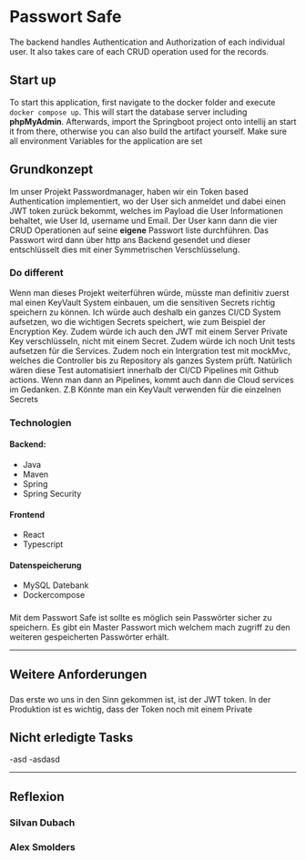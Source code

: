 # Passwort Safe

The backend handles Authentication and Authorization of each individual user. It also takes care of each CRUD operation used for the records.

## **Start up**
To start this application, first navigate to the docker folder and execute ```docker compose up```. This will start the database server including **phpMyAdmin**. Afterwards, import the Springboot project onto intellij an start it from there, otherwise you can also build the artifact yourself. Make sure all environment Variables for the application are set

## **Grundkonzept**
Im unser Projekt Passwordmanager, haben wir ein Token based Authentication implementiert, wo der User sich anmeldet und dabei einen JWT token zurück bekommt, welches im Payload die User Informationen behaltet, wie User Id, username und Email. Der User kann dann die vier CRUD Operationen auf seine **eigene** Passwort liste durchführen. Das Passwort wird dann über http ans Backend gesendet und dieser entschlüsselt dies mit einer Symmetrischen Verschlüsselung.

### Do different
Wenn man dieses Projekt weiterführen würde, müsste man definitiv zuerst mal einen KeyVault System einbauen, um die sensitiven Secrets richtig speichern zu können. Ich würde auch deshalb ein ganzes CI/CD System aufsetzen, wo die wichtigen Secrets speichert, wie zum Beispiel der Encryption Key. Zudem würde ich auch den JWT mit einem Server Private Key verschlüsseln, nicht mit einem Secret. Zudem würde ich noch Unit tests aufsetzen für die Services. Zudem noch ein Intergration test mit mockMvc, welches die Controller bis zu Repository als ganzes System prüft. Natürlich wären diese Test automatisiert innerhalb der CI/CD Pipelines mit Github actions. Wenn man dann an Pipelines, kommt auch dann die Cloud services im Gedanken. Z.B Könnte man ein KeyVault verwenden für die einzelnen Secrets
### Technologien

#### Backend:
- Java
- Maven
- Spring
- Spring Security

#### Frontend
- React
- Typescript

#### Datenspeicherung
- MySQL Datebank
- Dockercompose

###
Mit dem Passwort Safe ist sollte es möglich sein Passwörter sicher zu speichern. Es gibt ein Master Passwort mich welchem mach zugriff zu den weiteren gespeicherten Passwörter erhält.

---

## **Weitere Anforderungen**

###
Das erste wo uns in den Sinn gekommen ist, ist der JWT token. In der Produktion ist es wichtig, dass der Token noch mit einem Private 

## **Nicht erledigte Tasks**
-asd
-asdasd


---

## **Reflexion**

### Silvan Dubach 

###


### Alex Smolders
